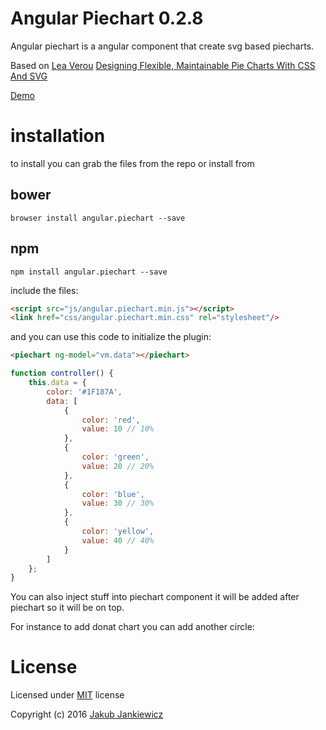 # Angular Piechart 0.2.8

Angular piechart is a angular component that create svg based piecharts.

Based on [Lea Verou](http://lea.verou.me/) [Designing Flexible, Maintainable Pie Charts With CSS And SVG](https://www.smashingmagazine.com/2015/07/designing-simple-pie-charts-with-css/)

[Demo](http://codepen.io/jcubic/pen/xRMGZz)

# installation

to install you can grab the files from the repo or install from

## bower

```
browser install angular.piechart --save
```

## npm

```
npm install angular.piechart --save
```

include the files:

```html
<script src="js/angular.piechart.min.js"></script>
<link href="css/angular.piechart.min.css" rel="stylesheet"/>
```

and you can use this code to initialize the plugin:

```html
<piechart ng-model="vm.data"></piechart>
```

```javascript
function controller() {
    this.data = {
        color: '#1F187A',
        data: [
            {
                color: 'red',
                value: 10 // 10%
            },
            {
                color: 'green',
                value: 20 // 20%
            },
            {
                color: 'blue',
                value: 30 // 30%
            },
            {
                color: 'yellow',
                value: 40 // 40%
            }
        ]
    };
}
```

You can also inject stuff into piechart component it will be added after piechart so it will be on top.

For instance to add donat chart you can add another circle:

<piechart ng-model="vm.data">
    <circle r="12" cx="16" cy="16" style="fill: white"/>
</piechart>

# License

Licensed under [MIT](http://opensource.org/licenses/MIT) license

Copyright (c) 2016 [Jakub Jankiewicz](http://jcubic.pl/jakub-jankiewicz)
